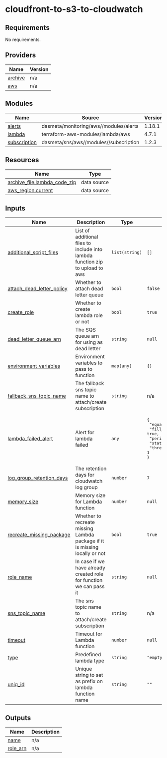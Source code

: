 # cloudfront-to-s3-to-cloudwatch

<!-- BEGINNING OF PRE-COMMIT-TERRAFORM DOCS HOOK -->
## Requirements

No requirements.

## Providers

| Name | Version |
|------|---------|
| <a name="provider_archive"></a> [archive](#provider\_archive) | n/a |
| <a name="provider_aws"></a> [aws](#provider\_aws) | n/a |

## Modules

| Name | Source | Version |
|------|--------|---------|
| <a name="module_alerts"></a> [alerts](#module\_alerts) | dasmeta/monitoring/aws//modules/alerts | 1.18.1 |
| <a name="module_lambda"></a> [lambda](#module\_lambda) | terraform-aws-modules/lambda/aws | 4.7.1 |
| <a name="module_subscription"></a> [subscription](#module\_subscription) | dasmeta/sns/aws//modules//subscription | 1.2.3 |

## Resources

| Name | Type |
|------|------|
| [archive_file.lambda_code_zip](https://registry.terraform.io/providers/hashicorp/archive/latest/docs/data-sources/file) | data source |
| [aws_region.current](https://registry.terraform.io/providers/hashicorp/aws/latest/docs/data-sources/region) | data source |

## Inputs

| Name | Description | Type | Default | Required |
|------|-------------|------|---------|:--------:|
| <a name="input_additional_script_files"></a> [additional\_script\_files](#input\_additional\_script\_files) | List of additional files to include into lambda function zip to upload to aws | `list(string)` | `[]` | no |
| <a name="input_attach_dead_letter_policy"></a> [attach\_dead\_letter\_policy](#input\_attach\_dead\_letter\_policy) | Whether to attach dead letter queue | `bool` | `false` | no |
| <a name="input_create_role"></a> [create\_role](#input\_create\_role) | Whether to create lambda role or not | `bool` | `true` | no |
| <a name="input_dead_letter_queue_arn"></a> [dead\_letter\_queue\_arn](#input\_dead\_letter\_queue\_arn) | The SQS queue arn for using as dead letter | `string` | `null` | no |
| <a name="input_environment_variables"></a> [environment\_variables](#input\_environment\_variables) | Environment variables to pass to function | `map(any)` | `{}` | no |
| <a name="input_fallback_sns_topic_name"></a> [fallback\_sns\_topic\_name](#input\_fallback\_sns\_topic\_name) | The fallback sns topic name to attach/create subscription | `string` | n/a | yes |
| <a name="input_lambda_failed_alert"></a> [lambda\_failed\_alert](#input\_lambda\_failed\_alert) | Alert for lambda failed | `any` | <pre>{<br/>  "equation": "gte",<br/>  "fill_insufficient_data": true,<br/>  "period": 60,<br/>  "statistic": "sum",<br/>  "threshold": 1<br/>}</pre> | no |
| <a name="input_log_group_retention_days"></a> [log\_group\_retention\_days](#input\_log\_group\_retention\_days) | The retention days for cloudwatch log group | `number` | `7` | no |
| <a name="input_memory_size"></a> [memory\_size](#input\_memory\_size) | Memory size for Lambda function | `number` | `null` | no |
| <a name="input_recreate_missing_package"></a> [recreate\_missing\_package](#input\_recreate\_missing\_package) | Whether to recreate missing Lambda package if it is missing locally or not | `bool` | `true` | no |
| <a name="input_role_name"></a> [role\_name](#input\_role\_name) | In case if we have already created role for function we can pass it | `string` | `null` | no |
| <a name="input_sns_topic_name"></a> [sns\_topic\_name](#input\_sns\_topic\_name) | The sns topic name to attach/create subscription | `string` | n/a | yes |
| <a name="input_timeout"></a> [timeout](#input\_timeout) | Timeout for Lambda function | `number` | `null` | no |
| <a name="input_type"></a> [type](#input\_type) | Predefined lambda type | `string` | `"empty"` | no |
| <a name="input_uniq_id"></a> [uniq\_id](#input\_uniq\_id) | Unique string to set as prefix on lambda function name | `string` | `""` | no |

## Outputs

| Name | Description |
|------|-------------|
| <a name="output_name"></a> [name](#output\_name) | n/a |
| <a name="output_role_arn"></a> [role\_arn](#output\_role\_arn) | n/a |
<!-- END OF PRE-COMMIT-TERRAFORM DOCS HOOK -->
